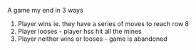 A game my end in 3 ways
1. Player wins ie. they have a series of moves to reach row 8
2. Player looses - player hss hit all the mines
3. Player neither wins or looses - game is abandoned
